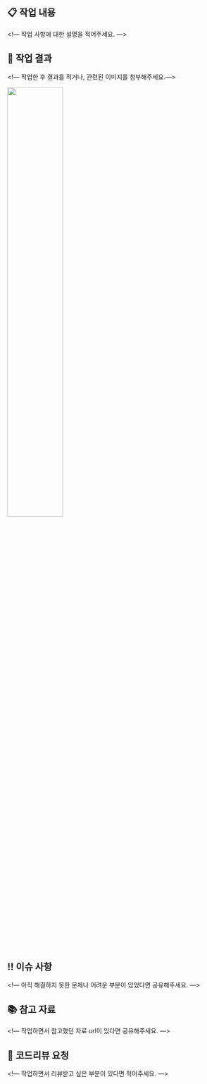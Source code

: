 ## 📋 작업 내용

<!— 작업 사항에 대한 설명을 적어주세요. —>

## 🌠  작업 결과

<!— 작업한 후 결과를 적거나, 관련된 이미지를 첨부해주세요.—>

<img src="파일주소" width="50%" height="50%"/>

## ‼ 이슈 사항

<!— 아직 해결하지 못한 문제나 어려운 부분이 있었다면 공유해주세요. —>

## 📚 참고 자료

<!— 작업하면서 참고했던 자료 url이 있다면 공유해주세요. —>

## 💬 코드리뷰 요청

<!— 작업하면서 리뷰받고 싶은 부분이 있다면 적어주세요. —>
